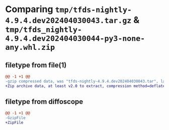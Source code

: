 # Comparing `tmp/tfds-nightly-4.9.4.dev202404030043.tar.gz` & `tmp/tfds_nightly-4.9.4.dev202404030044-py3-none-any.whl.zip`

## filetype from file(1)

```diff
@@ -1 +1 @@
-gzip compressed data, was "tfds-nightly-4.9.4.dev202404030043.tar", last modified: Wed Apr  3 00:44:00 2024, max compression
+Zip archive data, at least v2.0 to extract, compression method=deflate
```

## filetype from diffoscope

```diff
@@ -1 +1 @@
-GzipFile
+ZipFile
```

